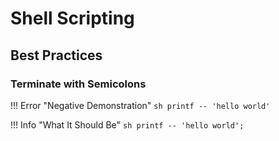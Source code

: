 # Shell Scripting

## Best Practices

### Terminate with Semicolons

!!! Error "Negative Demonstration"
    ```sh
    printf -- 'hello world'
    ```

!!! Info "What It Should Be"
    ```sh
    printf -- 'hello world';
    ```
